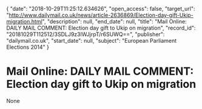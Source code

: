 {
  "date": "2018-10-29T11:25:12.634626", 
  "open_access": false, 
  "target_url": "http://www.dailymail.co.uk/news/article-2636869/Election-day-gift-Ukip-migration.html", 
  "description": null, 
  "end_date": null, 
  "title": "Mail Online: DAILY MAIL COMMENT: Election day gift to Ukip on migration", 
  "record_id": "20181029T112512/3SDLJ9z3lWJjrpT/r6SUWQ==", 
  "publisher": "dailymail.co.uk", 
  "start_date": null, 
  "subject": "European Parliament Elections 2014"
}

# Mail Online: DAILY MAIL COMMENT: Election day gift to Ukip on migration

None
